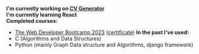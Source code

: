 **I'm currently working on [CV Generator][cv_generator]** <br>
**I'm currently learning React** <br>
**Completed courses:**  <br>
- [The Web Developer Bootcamp 2023][webDevBootcamp2023] ([certificate][webDevBootcamp2023Certificate])
**In the past I've used:** <br>
- C (Algorithms and Data Structures)
- Python (mainly Graph Data structure and Algorithms, django framework)

[cv_generator]: https://github.com/MgK720/CV_generator
[webDevBootcamp2023]: https://www.udemy.com/course/the-web-developer-bootcamp/
[webDevBootcamp2023Certificate]: https://www.udemy.com/certificate/UC-5eaacae8-3445-45c0-8ece-3dae751b9c15/

